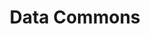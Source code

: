 ---
git: https://github.com/datacommonsorg
logohandle: datacommons
sort: datacommons
title: Data Commons
website: https://www.datacommons.org/
---